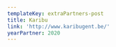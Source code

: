 ```yaml
---
templateKey: extraPartners-post
title: Karibu
link: 'http://www.karibugent.be/'
yearPartner: 2020
---
```

